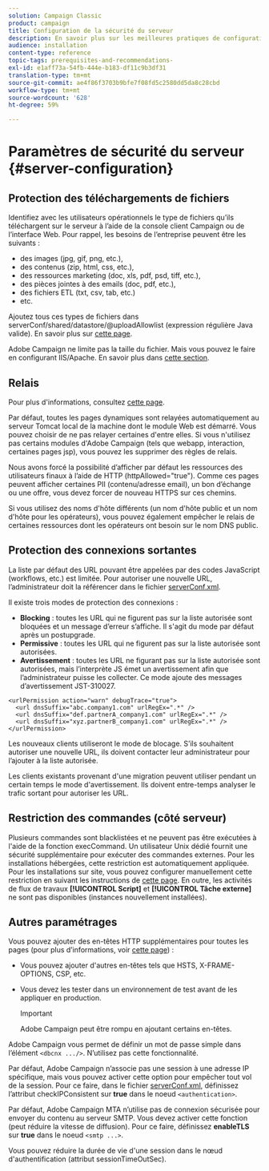 ```yaml
---
solution: Campaign Classic
product: campaign
title: Configuration de la sécurité du serveur
description: En savoir plus sur les meilleures pratiques de configuration du serveur
audience: installation
content-type: reference
topic-tags: prerequisites-and-recommendations-
exl-id: e1aff73a-54fb-444e-b183-df11c9b3df31
translation-type: tm+mt
source-git-commit: ae4f86f3703b9bfe7f08fd5c2580dd5da8c28cbd
workflow-type: tm+mt
source-wordcount: '628'
ht-degree: 59%

---
```


# Paramètres de sécurité du serveur {#server-configuration}

## Protection des téléchargements de fichiers

Identifiez avec les utilisateurs opérationnels le type de fichiers qu’ils téléchargent sur le serveur à l’aide de la console client Campaign ou de l’interface Web. Pour rappel, les besoins de l’entreprise peuvent être les suivants :

* des images (jpg, gif, png, etc.),
* des contenus (zip, html, css, etc.),
* des ressources marketing (doc, xls, pdf, psd, tiff, etc.),
* des pièces jointes à des emails (doc, pdf, etc.),
* des fichiers ETL (txt, csv, tab, etc.)
* etc.

Ajoutez tous ces types de fichiers dans serverConf/shared/datastore/@uploadAllowlist (expression régulière Java valide). En savoir plus sur [cette page](../../installation/using/file-res-management.md).

Adobe Campaign ne limite pas la taille du fichier. Mais vous pouvez le faire en configurant IIS/Apache. En savoir plus dans [cette section](../../installation/using/web-server-configuration.md).

## Relais

Pour plus d&#39;informations, consultez [cette page](../../installation/using/configuring-campaign-server.md#dynamic-page-security-and-relays).

Par défaut, toutes les pages dynamiques sont relayées automatiquement au serveur Tomcat local de la machine dont le module Web est démarré. Vous pouvez choisir de ne pas relayer certaines d&#39;entre elles. Si vous n&#39;utilisez pas certains modules d&#39;Adobe Campaign (tels que webapp, interaction, certaines pages jsp), vous pouvez les supprimer des règles de relais.

Nous avons forcé la possibilité d’afficher par défaut les ressources des utilisateurs finaux à l’aide de HTTP (httpAllowed=&quot;true&quot;). Comme ces pages peuvent afficher certaines PII (contenu/adresse email), un bon d’échange ou une offre, vous devez forcer de nouveau HTTPS sur ces chemins.

Si vous utilisez des noms d&#39;hôte différents (un nom d&#39;hôte public et un nom d&#39;hôte pour les opérateurs), vous pouvez également empêcher le relais de certaines ressources dont les opérateurs ont besoin sur le nom DNS public.

## Protection des connexions sortantes

La liste par défaut des URL pouvant être appelées par des codes JavaScript (workflows, etc.) est limitée. Pour autoriser une nouvelle URL, l’administrateur doit la référencer dans le fichier [serverConf.xml](../../installation/using/the-server-configuration-file.md).

Il existe trois modes de protection des connexions :

* **Blocking** : toutes les URL qui ne figurent pas sur la liste autorisée sont bloquées et un message d’erreur s’affiche. Il s&#39;agit du mode par défaut après un postupgrade.
* **Permissive** : toutes les URL qui ne figurent pas sur la liste autorisée sont autorisées.
* **Avertissement**  : toutes les URL ne figurant pas sur la liste autorisée sont autorisées, mais l’interprète JS émet un avertissement afin que l’administrateur puisse les collecter. Ce mode ajoute des messages d’avertissement JST-310027.

```
<urlPermission action="warn" debugTrace="true">
  <url dnsSuffix="abc.company1.com" urlRegEx=".*" />
  <url dnsSuffix="def.partnerA_company1.com" urlRegEx=".*" />
  <url dnsSuffix="xyz.partnerB_company1.com" urlRegEx=".*" />
</urlPermission>
```

Les nouveaux clients utiliseront le mode de blocage. S’ils souhaitent autoriser une nouvelle URL, ils doivent contacter leur administrateur pour l’ajouter à la liste autorisée.

Les clients existants provenant d&#39;une migration peuvent utiliser pendant un certain temps le mode d&#39;avertissement. Ils doivent entre-temps analyser le trafic sortant pour autoriser les URL.

## Restriction des commandes (côté serveur)

Plusieurs commandes sont blacklistées et ne peuvent pas être exécutées à l&#39;aide de la fonction execCommand. Un utilisateur Unix dédié fournit une sécurité supplémentaire pour exécuter des commandes externes. Pour les installations hébergées, cette restriction est automatiquement appliquée. Pour les installations sur site, vous pouvez configurer manuellement cette restriction en suivant les instructions de [cette page](../../installation/using/configuring-campaign-server.md#restricting-authorized-external-commands). En outre, les activités de flux de travaux **[!UICONTROL Script]** et **[!UICONTROL Tâche externe]** ne sont pas disponibles (instances nouvellement installées).

## Autres paramétrages

Vous pouvez ajouter des en-têtes HTTP supplémentaires pour toutes les pages (pour plus d’informations, voir [cette page](../../installation/using/configuring-campaign-server.md#restricting-authorized-external-commands)) :

* Vous pouvez ajouter d&#39;autres en-têtes tels que HSTS, X-FRAME-OPTIONS, CSP, etc.
* Vous devez les tester dans un environnement de test avant de les appliquer en production.

   >[!IMPORTANT]
   >
   >Adobe Campaign peut être rompu en ajoutant certains en-têtes.

Adobe Campaign vous permet de définir un mot de passe simple dans l’élément `<dbcnx .../>`. N’utilisez pas cette fonctionnalité.

Par défaut, Adobe Campaign n’associe pas une session à une adresse IP spécifique, mais vous pouvez activer cette option pour empêcher tout vol de la session. Pour ce faire, dans le fichier [serverConf.xml](../../installation/using/the-server-configuration-file.md), définissez l’attribut checkIPConsistent sur **true** dans le noeud `<authentication>`.

Par défaut, Adobe Campaign MTA n’utilise pas de connexion sécurisée pour envoyer du contenu au serveur SMTP. Vous devez activer cette fonction (peut réduire la vitesse de diffusion). Pour ce faire, définissez **enableTLS** sur **true** dans le noeud `<smtp ...>`.

Vous pouvez réduire la durée de vie d&#39;une session dans le nœud d&#39;authentification (attribut sessionTimeOutSec).
